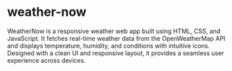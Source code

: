 # weather-now
WeatherNow is a responsive weather web app built using HTML, CSS, and JavaScript. It fetches real-time weather data from the OpenWeatherMap API and displays temperature, humidity, and conditions with intuitive icons. Designed with a clean UI and responsive layout, it provides a seamless user experience across devices.
